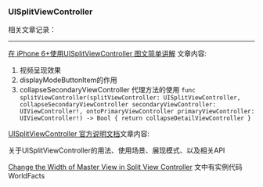 ### UISplitViewController

相关文章记录：
***

[在 iPhone 6+使用UISplitViewController 图文简单讲解](http://nshipster.cn/uisplitviewcontroller/)
文章内容:

1. 视频呈现效果
2. displayModeButtonItem的作用
3. collapseSecondaryViewController 代理方法的使用
`
func splitViewController(splitViewController: UISplitViewController, collapseSecondaryViewController secondaryViewController: UIViewController!, ontoPrimaryViewController primaryViewController: UIViewController!) -> Bool {
        return collapseDetailViewController
    }
`

[UISplitViewController 官方说明文档](https://developer.apple.com/documentation/uikit/uisplitviewcontroller?language=objc)文章内容:

关于UISplitViewController的用法、使用场景、展现模式、以及相关API

[Change the Width of Master View in Split View Controller](https://useyourloaf.com/blog/change-the-width-of-master-view-in-split-view-controller/)
文中有实例代码 WorldFacts
